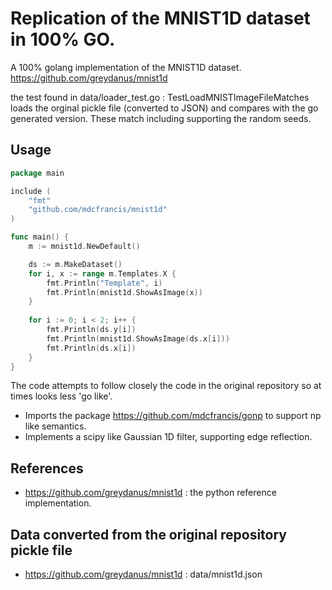 # Replication of the MNIST1D dataset in 100% GO. 

A 100% golang implementation of the MNIST1D dataset.
https://github.com/greydanus/mnist1d

the test found in data/loader_test.go : TestLoadMNISTImageFileMatches loads the orginal pickle file (converted to JSON) 
and compares with the go generated version. These match including supporting the random seeds. 

## Usage
```go
package main

include (
    "fmt"
    "github.com/mdcfrancis/mnist1d"
)

func main() {
    m := mnist1d.NewDefault()

    ds := m.MakeDataset()
    for i, x := range m.Templates.X {
        fmt.Println("Template", i)
        fmt.Println(mnist1d.ShowAsImage(x))
    }
	
    for i := 0; i < 2; i++ {
        fmt.Println(ds.y[i])
        fmt.Println(mnist1d.ShowAsImage(ds.x[i]))
        fmt.Println(ds.x[i])
    }
}
```

The code attempts to follow closely the code in the original repository so at times looks less 'go like'.
* Imports the package https://github.com/mdcfrancis/gonp to support np like semantics.
* Implements a scipy like Gaussian 1D filter, supporting edge reflection. 

## References
* https://github.com/greydanus/mnist1d : the python reference implementation.

## Data converted from the original repository pickle file 
* https://github.com/greydanus/mnist1d : data/mnist1d.json
